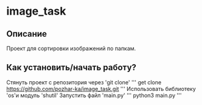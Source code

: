 # image_task
## Описание
Проект для сортировки изображений по папкам.
## Как установить/начать работу?
Стянуть проект с репозитория через 'git clone'
'''
get clone https://github.com/pozhar-ka/image_task.git
'''
Использовать библиотеку 'os'и модуль 'shutil'
Запустить файл 'main.py'
'''
python3 main.py
'''
